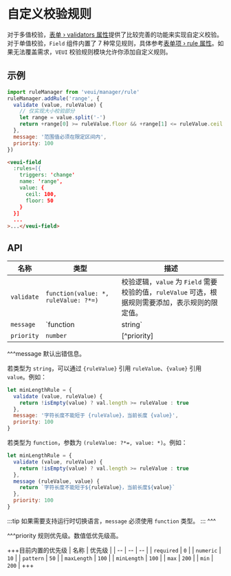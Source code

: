 # 自定义校验规则

对于多值校验，[表单 › validators 属性](../components/form#属性)提供了比较完善的功能来实现自定义校验。对于单值校验，`Field` 组件内置了 7 种常见规则，具体参考[表单项 › rule 属性](../components/field#属性)。如果无法覆盖需求，`VEUI` 校验规则模块允许你添加自定义规则。

## 示例

```js
import ruleManager from 'veui/manager/rule'
ruleManager.addRule('range', {
  validate (value, ruleValue) {
    // 仅实现大小校验部分
    let range = value.split('-')
    return +range[0] >= ruleValue.floor && +range[1] <= ruleValue.ceil
  },
  message: '范围值必须在限定区间内',
  priority: 100
})
```

```html
<veui-field
  :rules=[{
    triggers: 'change'
    name: 'range',
    value: {
      ceil: 100,
      floor: 50
    }
  }]
  ...
>...</veui-field>
```

## API

| 名称 | 类型 | 描述 |
| -- | -- | -- |
| `validate` | `function(value: *, ruleValue: ?*=)` | 校验逻辑，`value` 为 `Field` 需要校验的值，`ruleValue` 可选，根据规则需要添加，表示规则的限定值。 |
| `message` | `function|string` | [^message] |
| `priority` | `number` | [^priority] |

^^^message
默认出错信息。

若类型为 `string`，可以通过 `{ruleValue}` 引用 `ruleValue`、`{value}` 引用 `value`。例如：

```js
let minLengthRule = {
  validate (value, ruleValue) {
    return !isEmpty(value) ? val.length >= ruleValue : true
  },
  message: '字符长度不能短于 {ruleValue}，当前长度 {value}',
  priority: 100
}
```

若类型为 `function`，参数为 `(ruleValue: ?*=, value: *)`。例如：

```js
let minLengthRule = {
  validate (value, ruleValue) {
    return !isEmpty(value) ? val.length >= ruleValue : true
  },
  message (ruleValue, value) {
    return `字符长度不能短于${ruleValue}，当前长度${value}`
  },
  priority: 100
}
```

:::tip
如果需要支持运行时切换语言，`message` 必须使用 `function` 类型。
:::
^^^

^^^priority
规则优先级。数值低优先级高。

+++目前内置的优先级
| 名称 | 优先级 |
| -- | -- | -- |
| `required` | `0` |
| `numeric` | `10` |
| `pattern` | `50` |
| `maxLength` | `100` |
| `minLength` | `100` |
| `max` | `200` |
| `min` | `200` |
+++
